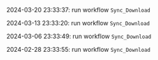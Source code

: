2024-03-20 23:33:37: run workflow `Sync_Download` 

2024-03-13 23:33:20: run workflow `Sync_Download` 

2024-03-06 23:33:49: run workflow `Sync_Download` 

2024-02-28 23:33:55: run workflow `Sync_Download` 


